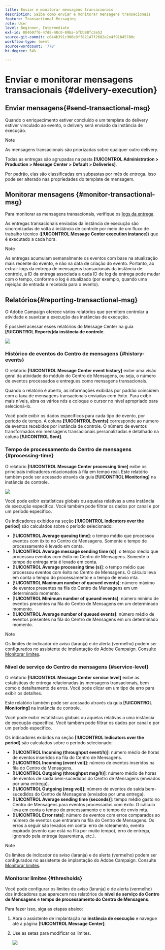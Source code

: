 ```yaml
---
title: Enviar e monitorar mensagens transacionais
description: Saiba como enviar e monitorar mensagens transacionais
feature: Transactional Messaging
role: User
level: Beginner, Intermediate
exl-id: 084607f6-47d8-40c0-89ba-bfbb88fc2e53
source-git-commit: c044b391c900e8ff82147f2682e2e4f91845780c
workflow-type: tm+mt
source-wordcount: '778'
ht-degree: 54%

---
```


# Enviar e monitorar mensagens transacionais {#delivery-execution}

## Enviar mensagens{#send-transactional-msg}

Quando o enriquecimento estiver concluído e um template do delivery estiver vinculado ao evento, o delivery será enviado da instância de execução.

>[!NOTE]
>
>As mensagens transacionais são priorizadas sobre qualquer outro delivery.

Todas as entregas são agrupadas na pasta **[!UICONTROL Administration > Production > Message Center > Default > Deliveries]**.

Por padrão, elas são classificadas em subpastas por mês de entrega. Isso pode ser alterado nas propriedades do template de mensagem.

## Monitorar mensagens {#monitor-transactional-msg}

Para monitorar as mensagens transacionais, verifique os [logs da entrega](send.md).

As entregas transacionais enviadas da instância de execução são sincronizadas de volta à instância de controle por meio de um fluxo de trabalho técnico (**[!UICONTROL Message Center execution instance]**) que é executado a cada hora.

>[!NOTE]
>
>As entregas acumulam semanalmente os eventos com base na atualização mais recente do evento, e não na data de criação do evento. Portanto, ao extrair logs da entrega de mensagens transacionais da instância de controle, a ID da entrega associada a cada ID de log da entrega pode mudar com o tempo, conforme o log é atualizado (por exemplo, quando uma rejeição de entrada é recebida para o evento).

<!--
To monitor the activity and running of the execution instance(s), see [Transactional messaging reports](transactional-messaging-reports.md).-->

## Relatórios{#reporting-transactional-msg}

O Adobe Campaign oferece vários relatórios que permitem controlar a atividade e suavizar a execução das instâncias de execução.

É possível acessar esses relatórios do Message Center na guia **[!UICONTROL Reports]**&#x200B;**da instância de controle**.

![](assets/mc-reports.png)

### Histórico de eventos do Centro de mensagens {#history-events}

O relatório **[!UICONTROL Message Center event history]** exibe uma visão geral da atividade do módulo do Centro de Mensagens, ou seja, o número de eventos processados e entregues como mensagens transacionais.

Quando o relatório é aberto, as informações exibidas por padrão coincidem com a taxa de mensagens transacionais enviadas com êxito. Para exibir mais níveis, abra os vários nós e coloque o cursor no nível apropriado para selecioná-lo.

Você pode exibir os dados específicos para cada tipo de evento, por período de tempo. A coluna **[!UICONTROL Events]** corresponde ao número de eventos recebidos por instância de controle. O número de eventos transformados em mensagens transacionais personalizadas é detalhado na coluna **[!UICONTROL Sent]**.


### Tempo de processamento do Centro de mensagens {#processing-time}

O relatório **[!UICONTROL Message Center processing time]** exibe os principais indicadores relacionados à fila em tempo real. Este relatório também pode ser acessado através da guia **[!UICONTROL Monitoring]** na instância de controle.

![](assets/mc-processing-time-report.png)

Você pode exibir estatísticas globais ou aquelas relativas a uma instância de execução específica. Você também pode filtrar os dados por canal e por um período específico.

Os indicadores exibidos na seção **[!UICONTROL Indicators over the period]** são calculados sobre o período selecionado:

* **[!UICONTROL Average queuing time]**: o tempo médio que processou eventos com êxito no Centro de Mensagens. Somente o tempo de processamento é levado em conta.
* **[!UICONTROL Average message sending time (s)]**: o tempo médio que processou eventos com êxito no Centro de Mensagens. Somente o tempo de entrega mta é levado em conta.
* **[!UICONTROL Average processing time (s)]**: o tempo médio que processou eventos com êxito no Centro de Mensagens. O cálculo leva em conta o tempo do processamento e o tempo de envio mta.
* **[!UICONTROL Maximum number of queued events]**: número máximo de eventos presentes na fila do Centro de Mensagens em um determinado momento.
* **[!UICONTROL Minimum number of queued events]**: número mínimo de eventos presentes na fila do Centro de Mensagens em um determinado momento.
* **[!UICONTROL Average number of queued events]**: número médio de eventos presentes na fila do Centro de Mensagens em um determinado momento.

>[!NOTE]
>
>Os limites de indicador de aviso (laranja) e de alerta (vermelho) podem ser configurados no assistente de implantação do Adobe Campaign. Consulte [Monitorar limites](#thresholds).



### Nível de serviço do Centro de mensagens {#service-level}

O relatório **[!UICONTROL Message Center service level]** exibe as estatísticas de entrega relacionadas às mensagens transacionais, bem como o detalhamento de erros. Você pode clicar em um tipo de erro para exibir os detalhes.

Este relatório também pode ser acessado através da guia **[!UICONTROL Monitoring]** na instância de controle.

Você pode exibir estatísticas globais ou aquelas relativas a uma instância de execução específica. Você também pode filtrar os dados por canal e por um período específico.

Os indicadores exibidos na seção **[!UICONTROL Indicators over the period]** são calculados sobre o período selecionado:

* **[!UICONTROL Incoming (throughput event/h)]**: número médio de horas de eventos inseridos na fila do Centro de Mensagens.
* **[!UICONTROL Incoming (event vol)]**: número de eventos inseridos na fila do Centro de Mensagens.
* **[!UICONTROL Outgoing (throughput msg/h)]**: número médio de horas de eventos de saída bem-sucedidos do Centro de Mensagens (enviados por uma entrega).
* **[!UICONTROL Outgoing (msg vol)]**: número de eventos de saída bem-sucedidos do Centro de Mensagens (enviados por uma entrega).
* **[!UICONTROL Average sending time (seconds)]**: tempo médio gasto no Centro de Mensagens para eventos processados com êxito. O cálculo leva em conta o tempo do processamento e o tempo de envio mta.
* **[!UICONTROL Error rate]**: número de eventos com erros comparados ao número de eventos que entraram na fila do Centro de Mensagens. Os erros a seguir são levados em conta: erro de roteamento, evento expirado (evento que está na fila por muito tempo), erro de entrega, ignorado pela entrega (quarentena, etc.).

>[!NOTE]
>
>Os limites de indicador de aviso (laranja) e de alerta (vermelho) podem ser configurados no assistente de implantação do Adobe Campaign. Consulte [Monitorar limites](#thresholds).

### Monitorar limites {#thresholds}

Você pode configurar os limites de aviso (laranja) e de alerta (vermelho) dos indicadores que aparecem nos relatórios de **nível de serviço do Centro de Mensagens** e **tempo de processamento do Centro de Mensagens**.

Para fazer isso, siga as etapas abaixo:

1. Abra o assistente de implantação na **instância de execução** e navegue até a página **[!UICONTROL Message Center]**.
1. Use as setas para modificar os limites.

   ![](assets/mc-thresholds.png)
